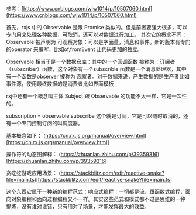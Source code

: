 参考：[https://www.cnblogs.com/wjw1014/p/10507060.html](https://www.cnblogs.com/wjw1014/p/10507060.html)

首先，rxjs 中的 Observable 是跟 Promise 类似的。但是前者要强大很多，可以专门用来处理各种数据，可取消，还可以对数据进行加工。
其次它的概念不同：Observable 被声明为 可观察对象：可以是字面量，消息和事件。新的版本有专门的operator 来编写，比如of,fromEvent
让代码更加的独立。

Observable 相当于是一个数据仓库：其中的一个回调函数 被称为：订阅者（subscriber）函数，这个对象有一个subscrible 函数是一个消息处理器，其中
有一个函数是observer 被称为 观察者。对于数据来说，产生数据的是生产者比如事件源，使用最终数据的是消费者比如界面模板

rxj中还有一个概念叫主体 Subject 跟 Observable 的功能不太一样，它是一次性的。

subscription = observable.subscribe 这个就是订阅，它是可以随时取消的，还有一个专门控制订阅的叫调度器。

基本概念如下：
(https://cn.rx.js.org/manual/overview.html)[https://cn.rx.js.org/manual/overview.html]

操作符的动态图解释：
(https://zhuanlan.zhihu.com/p/39359316)[https://zhuanlan.zhihu.com/p/39359316]

贪吃蛇游戏应用场景：
(https://stackblitz.com/edit/reactive-snake?file=main.ts)[https://stackblitz.com/edit/reactive-snake?file=main.ts]

这个东西它属于一种新的编程范式：响应式编程：一切都是流，跟函数式编程，面向对象编程和面向过程编程又不一样。其实这些范式和模式都不过是思维的一种
提炼，没有谁对谁错，只有用对了场景，才能发挥最大的效益。
